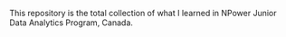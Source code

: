 This repository is the total collection of what I learned in NPower Junior Data Analytics Program, Canada.

